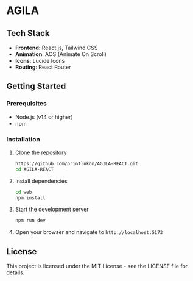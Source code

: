 # AGILA

## Tech Stack

- **Frontend**: React.js, Tailwind CSS
- **Animation**: AOS (Animate On Scroll)
- **Icons**: Lucide Icons
- **Routing**: React Router

## Getting Started

### Prerequisites

- Node.js (v14 or higher)
- npm

### Installation

1. Clone the repository
   ```bash
   https://github.com/printlnkon/AGILA-REACT.git
   cd AGILA-REACT
   ```

2. Install dependencies
   ```bash
   cd web
   npm install
   ```

3. Start the development server
   ```bash
   npm run dev
   ```

4. Open your browser and navigate to `http://localhost:5173`

## License

This project is licensed under the MIT License - see the LICENSE file for details.

